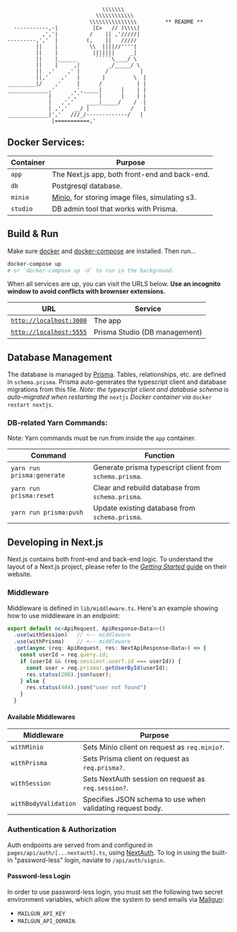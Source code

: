 ``````
                              \\\\\\\
                            \\\\\\\\\\\\
                          \\\\\\\\\\\\\\\         ** README **
  -----------,-|           |C>   // )\\\\|
           ,','|          /    || ,'/////|
---------,','  |         (,    ||   /////
         ||    |          \\  ||||//''''|
         ||    |           |||||||     _|
         ||    |______      `````\____/ \
         ||    |     ,|         _/_____/ \
         ||  ,'    ,' |        /          |
         ||,'    ,'   |       |         \  |
_________|/    ,'     |      /           | |
_____________,'      ,',_____|      |    | |
             |     ,','      |      |    | |
             |   ,','    ____|_____/    /  |
             | ,','  __/ |             /   |
_____________|','   ///_/-------------/   |
              |===========,'
``````

## Docker Services:

| Container | Purpose                                                           |
| --------- | ----------------------------------------------------------------- |
| `app`     | The Next.js app, both front-end and back-end.                     |
| `db`      | Postgresql database.                                              |
| `minio`   | [Minio](https://min.io/), for storing image files, simulating s3. |
| `studio`  | DB admin tool that works with Prisma.                             |

## Build & Run

Make sure [docker](https://www.docker.com/) and [docker-compose](https://docs.docker.com/compose/) are installed. Then run...

```sh
docker-compose up
# or `docker-compose up -d` to run in the background.
```

When all services are up, you can visit the URLS below. **Use an incognito window to avoid conflicts with brownser extensions.**

| URL                                              | Service                       |
| ------------------------------------------------ | ----------------------------- |
| [`http://localhost:3000`](http://localhost:3000) | The app                       |
| [`http://localhost:5555`](http://localhost:5555) | Prisma Studio (DB management) |

## Database Management

The database is managed by [Prisma](https://www.prisma.io/). Tables, relationships, etc. are defined in `schema.prisma`. Prisma auto-generates the typescript client and database migrations from this file. _Note: the typescript client and database schema is auto-migrated when restarting the_ `nextjs` _Docker container via_ `docker restart nextjs`.

### DB-related Yarn Commands:

Note: Yarn commands must be run from inside the `app` container.

| Command                    | Function                                                |
| -------------------------- | ------------------------------------------------------- |
| `yarn run prisma:generate` | Generate prisma typescript client from `schema.prisma`. |
| `yarn run prisma:reset`    | Clear and rebuild database from `schema.prisma`.        |
| `yarn run prisma:push`     | Update existing database from `schema.prisma`.          |

## Developing in Next.js

Next.js contains both front-end and back-end logic. To understand the layout of a Next.js project, please refer to the [_Getting Started_ guide](https://nextjs.org/docs/getting-started) on their website.

### Middleware

Middleware is defined in `lib/middleware.ts`. Here's an example showing how to use middleware in an endpoint:

```typescript
export default nc<ApiRequest, ApiResponse<Data>>()
  .use(withSession)   // <-- middleware
  .use(withPrisma)    // <-- middleware
  .get(async (req: ApiRequest, res: NextApiResponse<Data>) => {
    const userId = req.query.id;
    if (userId && (req.session!.user?.id === userId)) {
      const user = req.prisma!.getUserById(userId);
      res.status(200).json(user);
    } else {
      res.status(404).json("user not found")
    }
  }
```

#### Available Middlewares

| Middleware           | Purpose                                                    |
| -------------------- | ---------------------------------------------------------- |
| `withMinio`          | Sets Minio client on request as `req.minio?`.              |
| `withPrisma`         | Sets Prisma client on request as `req.prisma?`.            |
| `withSession`        | Sets NextAuth session on request as `req.session?`.        |
| `withBodyValidation` | Specifies JSON schema to use when validating request body. |

### Authentication & Authorization

Auth endpoints are served from and configured in `pages/api/auth/[...nextauth].ts`, using [NextAuth](https://next-auth.js.org/). To log in using the built-in "password-less" login, naviate to `/api/auth/signin`.

#### Password-less Login

In order to use password-less login, you must set the following two secret environment variables, which allow the system to send emails via [Mailgun](https://www.mailgun.com/):

- `MAILGUN_API_KEY`
- `MAILGUN_API_DOMAIN`.
